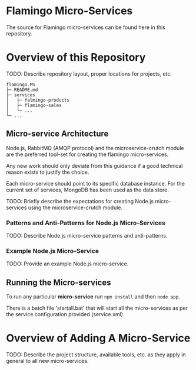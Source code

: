 Flamingo Micro-Services
======================

The source for Flamingo micro-services can be found here in this repository.

# Overview of this Repository

TODO: Describe repository layout, proper locations for projects, etc.
````
flamingo.MS
├─ README.md
├─ services
│   ├─ falmingo-products
│   ├─ flamingo-sales
│   └─ ...
└─ ...
````

## Micro-service Architecture

Node.js, RabbitMQ (AMQP protocol) and the microservice-crutch module are the preferred 
tool-set for creating the flamingo micro-services.

Any new work should only deviate from this guidance if a good technical reason exists to
justify the choice.

Each micro-service should point to its specific database instance. For the current set of
services, MongoDB has been used as the data store.

TODO: Briefly describe the expectations for creating Node.js micro-services
      using the microservice-crutch module.

### Patterns and Anti-Patterns for Node.js Micro-Services

TODO: Describe Node.js micro-service patterns and anti-patterns.

### Example Node.js Micro-Service

TODO: Provide an example Node.js micro-service.

## Running the Micro-services

To run any particular **micro-service** run `npm install` and then `node app`.

There is a batch file 'startall.bat' that will start all the micro-services
as per the service configuration provided (service.xml)

# Overview of Adding A Micro-Service

TODO: Describe the project structure, available tools, etc. as they apply in
      general to all new micro-services.
